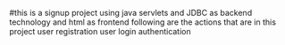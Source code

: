#this is a signup project using java servlets and JDBC as backend technology and html as frontend following are the actions that are in this project
  user registration 
  user login authentication

